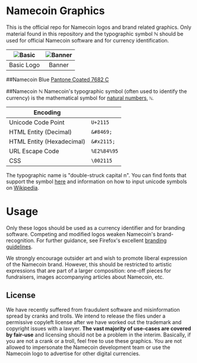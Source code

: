 Namecoin Graphics
=================
This is the official repo for Namecoin logos and brand related graphics.  Only material found in this repository and the typographic symbol ℕ should be used for official Namecoin software and for currency identification.

|![Basic][basic]|![Banner][banner]|
| :-----------: | :-------------: |
| Basic Logo    | Banner          |

[basic]: https://github.com/namecoin/namecoin-graphics/blob/master/png/namecoin-coin_100px.png?raw=true
[banner]: https://github.com/namecoin/namecoin-graphics/blob/master/png/namecoin-banner_500px.png?raw=true

##Namecoin Blue
[Pantone Coated 7682 C](http://rgb.to/pantone/coated/7682-c)

##Namecoin ℕ
Namecoin's typographic symbol (often used to identify the currency) is the mathematical symbol for [natural numbers](http://en.wikipedia.org/wiki/Natural_number#Notation), `ℕ`.

| Encoding                  |             |
|---------------------------|-------------|
| Unicode Code Point        | `U+2115`    |
| HTML Entity (Decimal)     | `&#8469;`   |
| HTML Entity (Hexadecimal) | `&#x2115;`  |
| URL Escape Code           | `%E2%84%95` |
| CSS                       | `\002115`   |

The typographic name is "double-struck capital n".  You can find fonts that support the symbol [here](http://www.fileformat.info/info/unicode/char/2115/fontsupport.htm) and information on how to input unicode symbols on [Wikipedia](http://en.wikipedia.org/wiki/Unicode_input).

Usage
=====

Only these logos should be used as a currency identifier and for branding software.  Competing and modified logos weaken Namecoin's brand-recognition.  For further guidance, see Firefox's excellent [branding guidelines](https://www.mozilla.org/en-US/styleguide/identity/firefox/branding/).

We strongly encourage outsider art and wish to promote liberal expression of the Namecoin brand.  However, this should be restricted to artistic expressions that are part of a larger composition: one-off pieces for fundraisers, images accompanying articles about Namecoin, etc.

## License
We have recently suffered from fraudulent software and misinformation spread by cranks and trolls. We intend to release the files under a permissive copyleft license after we have worked out the trademark and copyright issues with a lawyer.  **The vast majority of use-cases are covered by fair-use** and licensing should not be a problem in the interim.  Basically, if you are not a crank or a troll, feel free to use these graphics.  You are not allowed to impersonate the Namecoin development team or use the Namecoin logo to advertise for other digital currencies.
